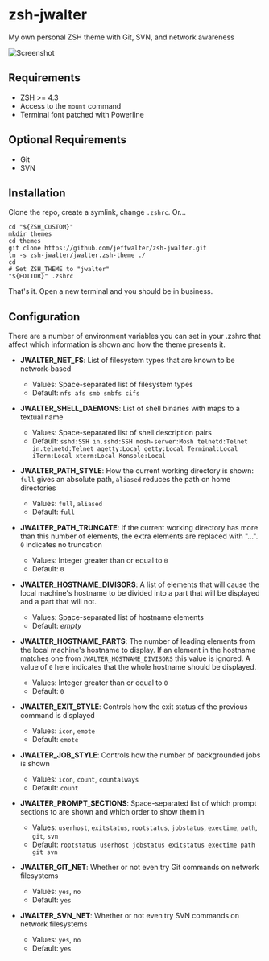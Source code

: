 zsh-jwalter
===========
My own personal ZSH theme with Git, SVN, and network awareness

![Screenshot](https://github.com/jeffwalter/zsh-jwalter/raw/master/screenshot.png)

Requirements
------------
* ZSH >= 4.3
* Access to the `mount` command
* Terminal font patched with Powerline

Optional Requirements
---------------------
* Git
* SVN

Installation
------------
Clone the repo, create a symlink, change `.zshrc`. Or...

    cd "${ZSH_CUSTOM}"
    mkdir themes
    cd themes
    git clone https://github.com/jeffwalter/zsh-jwalter.git
    ln -s zsh-jwalter/jwalter.zsh-theme ./
    cd
    # Set ZSH_THEME to "jwalter"
    "${EDITOR}" .zshrc

That's it. Open a new terminal and you should be in business.

Configuration
-------------
There are a number of environment variables you can set in your .zshrc that
affect which information is shown and how the theme presents it.

* **JWALTER_NET_FS**: List of filesystem types that are known to be network-based
    * Values: Space-separated list of filesystem types
    * Default: `nfs afs smb smbfs cifs`

* **JWALTER_SHELL_DAEMONS**: List of shell binaries with maps to a textual name
    * Values: Space-separated list of shell:description pairs
    * Default: `sshd:SSH in.sshd:SSH mosh-server:Mosh telnetd:Telnet in.telnetd:Telnet agetty:Local getty:Local Terminal:Local iTerm:Local xterm:Local Konsole:Local`

* **JWALTER_PATH_STYLE**: How the current working directory is shown: `full`
    gives an absolute path, `aliased` reduces the path on home directories
    * Values: `full`, `aliased`
    * Default: `full`

* **JWALTER_PATH_TRUNCATE**: If the current working directory has more than
    this number of elements, the extra elements are replaced with "...". `0`
    indicates no truncation
    * Values: Integer greater than or equal to `0`
    * Default: `0`

* **JWALTER_HOSTNAME_DIVISORS**: A list of elements that will cause the local
    machine's hostname to be divided into a part that will be displayed and a
    part that will not.
    * Values: Space-separated list of hostname elements
    * Default: *empty*

* **JWALTER_HOSTNAME_PARTS**: The number of leading elements from the local
    machine's hostname to display. If an element in the hostname matches one
    from `JWALTER_HOSTNAME_DIVISORS` this value is ignored. A value of `0` here
    indicates that the whole hostname should be displayed.
    * Values: Integer greater than or equal to `0`
    * Default: `0`

* **JWALTER_EXIT_STYLE**: Controls how the exit status of the previous command
    is displayed
    * Values: `icon`, `emote`
    * Default: `emote`

* **JWALTER_JOB_STYLE**: Controls how the number of backgrounded jobs is shown
    * Values: `icon`, `count`, `countalways`
    * Default: `count`

* **JWALTER_PROMPT_SECTIONS**: Space-separated list of which prompt sections to
    are shown and which order to show them in
    * Values: `userhost`, `exitstatus`, `rootstatus`, `jobstatus`, `exectime`, `path`, `git`, `svn`
    * Default: `rootstatus userhost jobstatus exitstatus exectime path git svn`

* **JWALTER_GIT_NET**: Whether or not even try Git commands on network filesystems
    * Values: `yes`, `no`
    * Default: `yes`

* **JWALTER_SVN_NET**: Whether or not even try SVN commands on network filesystems
    * Values: `yes`, `no`
    * Default: `yes`
